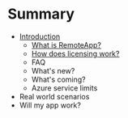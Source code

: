 # Summary

* [Introduction](README.md)
   * [What is RemoteApp?](overview/remoteapp-whatis.md)
   * [How does licensing work?](overview/remoteapp-licensing.md)
   * FAQ
   * What's new?
   * What's coming?
   * Azure service limits
* Real world scenarios
* Will my app work?

